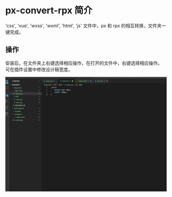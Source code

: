 # px-convert-rpx 简介

'css', 'vue', 'wxss', 'wxml', 'html', 'js' 文件中，px 和 rpx 的相互转换，文件夹一键完成。

## 操作

安装后，在文件夹上右键选择相应操作，在打开的文件中，右键选择相应操作。
可在插件设置中修改设计稿宽度。

![Example GIF](/images/test.gif)